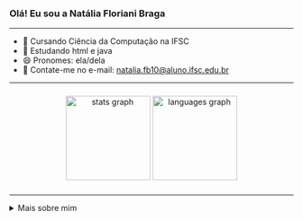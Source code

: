 ### Olá! Eu sou a Natália Floriani Braga
---

- 🔭 Cursando Ciência da Computação na IFSC
- 🌱 Estudando html e java
- 😄 Pronomes: ela/dela
- 📇 Contate-me no e-mail: natalia.fb10@aluno.ifsc.edu.br

---

###

<div align="center">
  <img src="https://github-readme-stats.vercel.app/api?username=Llikol&hide_title=false&hide_rank=false&show_icons=true&include_all_commits=true&count_private=true&disable_animations=false&theme=transparent&locale=en&hide_border=false&order=1" height="150" alt="stats graph"  />
  <img src="https://github-readme-stats.vercel.app/api/top-langs?username=Llikol&locale=en&hide_title=false&layout=compact&card_width=320&langs_count=5&theme=transparent&hide_border=false&order=2" height="150" alt="languages graph"  />
</div>

###

---

<details>
  <summary> Mais sobre mim </summary>
  <p></p>
  <p> - Tenho 19 anos</p>
  <p> - Atualmente no 1° periodo de Ciência da Computação</p>
  <p> - Experiência com robótica, java e portugol</p>
</details>

